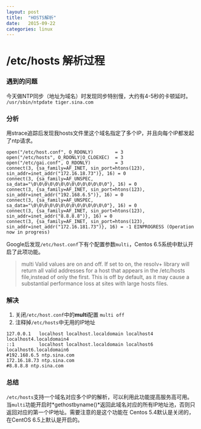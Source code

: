 ```yaml
---
layout: post
title:  "HOSTS解析"
date:   2015-09-22
categories: linux
---
```


# /etc/hosts 解析过程
### 遇到的问题
今天做NTP同步（地址为域名）时发现同步特别慢，大约有4-5秒的卡顿延时。
`/usr/sbin/ntpdate tiger.sina.com`
### 分析
用strace追踪后发现我hosts文件里这个域名指定了多个IP，并且向每个IP都发起了ntp请求。

```
open("/etc/host.conf", O_RDONLY)        = 3
open("/etc/hosts", O_RDONLY|O_CLOEXEC)  = 3
open("/etc/gai.conf", O_RDONLY)         = 3
connect(3, {sa_family=AF_INET, sin_port=htons(123), sin_addr=inet_addr("172.16.18.73")}, 16) = 0
connect(3, {sa_family=AF_UNSPEC, sa_data="\0\0\0\0\0\0\0\0\0\0\0\0\0\0"}, 16) = 0
connect(3, {sa_family=AF_INET, sin_port=htons(123), sin_addr=inet_addr("192.168.6.5")}, 16) = 0
connect(3, {sa_family=AF_UNSPEC, sa_data="\0\0\0\0\0\0\0\0\0\0\0\0\0\0"}, 16) = 0
connect(3, {sa_family=AF_INET, sin_port=htons(123), sin_addr=inet_addr("8.8.8.8")}, 16) = 0
connect(3, {sa_family=AF_INET, sin_port=htons(123), sin_addr=inet_addr("172.16.181.73")}, 16) = -1 EINPROGRESS (Operation now in progress)
```
Google后发现`/etc/host.conf`下有个配置参数` multi `，Centos 6.5系统中默认开启了此项功能。

>multi
>Valid values are on and off.  If set to on, the resolv+ library will return all valid addresses for a host  that  appears  in  the  /etc/hosts  file,instead of only the first.  This is off by default, as it may cause a substantial performance loss at sites with large hosts files.

### 解决
1. 关闭`/etc/host.conf`中的**multi**配置
`multi off`
2. 注释掉`/etc/hosts`中无用的IP地址

```
127.0.0.1   localhost localhost.localdomain localhost4 localhost4.localdomain4
::1         localhost localhost.localdomain localhost6 localhost6.localdomain6
#192.168.6.5 ntp.sina.com
172.16.18.73 ntp.sina.com
#8.8.8.8 ntp.sina.com

```
### 总结
`/etc/hosts`支持一个域名对应多个IP的解析，可以利用此功能提高服务高可用。当`multi`功能开启时*gethostbyname()*返回此域名对应的所有IP地址池，否则只返回对应的第一个IP地址。需要注意的是这个功能在 Centos 5.4默认是关闭的，在CentOS 6.5上默认是开启的。
